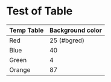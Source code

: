 # Test of Table

Temp Table | Background color
------------- | ---------------
Red | 25 (#bgred)
Blue | 40
Green | 4
Orange | 87